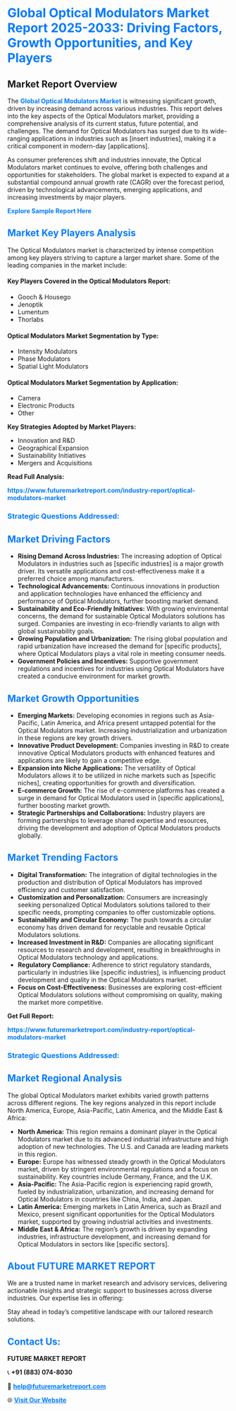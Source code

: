 <h1 style="color: #007BFF;">Global Optical Modulators Market Report 2025-2033: Driving Factors, Growth Opportunities, and Key Players</h1>

<section id="overview">
<h2>Market Report Overview</h2>
<p>The <a href="https://www.futuremarketreport.com/industry-report/optical-modulators-market" style="color: #007BFF; text-decoration: none;"><strong>Global Optical Modulators Market</strong></a> is witnessing significant growth, driven by increasing demand across various industries. This report delves into the key aspects of the Optical Modulators market, providing a comprehensive analysis of its current status, future potential, and challenges. The demand for Optical Modulators has surged due to its wide-ranging applications in industries such as [insert industries], making it a critical component in modern-day [applications].</p>
<p>As consumer preferences shift and industries innovate, the Optical Modulators market continues to evolve, offering both challenges and opportunities for stakeholders. The global market is expected to expand at a substantial compound annual growth rate (CAGR) over the forecast period, driven by technological advancements, emerging applications, and increasing investments by major players.</p>
</section>

<section id="overview">
<p><a href="https://www.futuremarketreport.com/request-sample/reportId=50601" style="color: #007BFF; text-decoration: none;"><strong>Explore Sample Report Here</strong></a></p>
</section>

<section id="key-players">
<h2 style="color: #007BFF;">Market Key Players Analysis</h2>
<p>The Optical Modulators market is characterized by intense competition among key players striving to capture a larger market share. Some of the leading companies in the market include:</p>
<h4>Key Players Covered in the Optical Modulators Report:</h4>
<ul><li>Gooch &amp; Housego</li><li>Jenoptik</li><li>Lumentum</li><li>Thorlabs</li></ul>
<h4>Optical Modulators Market Segmentation by Type:</h4>
<ul><li>Intensity Modulators</li><li>Phase Modulators</li><li>Spatial Light Modulators</li></ul>

<h4>Optical Modulators Market Segmentation by Application:</h4>
<ul><li>Camera</li><li>Electronic Products</li><li>Other</li></ul>
<p><strong>Key Strategies Adopted by Market Players:</strong></p>
<ul>
<li>Innovation and R&D</li>
<li>Geographical Expansion</li>
<li>Sustainability Initiatives</li>
<li>Mergers and Acquisitions</li>
</ul>
</section>

<section>
<p><strong>Read Full Analysis: </strong></p><a href="https://www.futuremarketreport.com/industry-report/optical-modulators-market" style="color: #007BFF; text-decoration: none;"><strong>https://www.futuremarketreport.com/industry-report/optical-modulators-market</strong></a>
<h3 style="color: #007BFF;">Strategic Questions Addressed:</h3>
</section>

<section id="driving-factors">
<h2 style="color: #007BFF;">Market Driving Factors</h2>
<ul>
<li><strong>Rising Demand Across Industries:</strong> The increasing adoption of Optical Modulators in industries such as [specific industries] is a major growth driver. Its versatile applications and cost-effectiveness make it a preferred choice among manufacturers.</li>
<li><strong>Technological Advancements:</strong> Continuous innovations in production and application technologies have enhanced the efficiency and performance of Optical Modulators, further boosting market demand.</li>
<li><strong>Sustainability and Eco-Friendly Initiatives:</strong> With growing environmental concerns, the demand for sustainable Optical Modulators solutions has surged. Companies are investing in eco-friendly variants to align with global sustainability goals.</li>
<li><strong>Growing Population and Urbanization:</strong> The rising global population and rapid urbanization have increased the demand for [specific products], where Optical Modulators plays a vital role in meeting consumer needs.</li>
<li><strong>Government Policies and Incentives:</strong> Supportive government regulations and incentives for industries using Optical Modulators have created a conducive environment for market growth.</li>
</ul>
</section>

<section id="growth-opportunities">
<h2 style="color: #007BFF;">Market Growth Opportunities</h2>
<ul>
<li><strong>Emerging Markets:</strong> Developing economies in regions such as Asia-Pacific, Latin America, and Africa present untapped potential for the Optical Modulators market. Increasing industrialization and urbanization in these regions are key growth drivers.</li>
<li><strong>Innovative Product Development:</strong> Companies investing in R&D to create innovative Optical Modulators products with enhanced features and applications are likely to gain a competitive edge.</li>
<li><strong>Expansion into Niche Applications:</strong> The versatility of Optical Modulators allows it to be utilized in niche markets such as [specific niches], creating opportunities for growth and diversification.</li>
<li><strong>E-commerce Growth:</strong> The rise of e-commerce platforms has created a surge in demand for Optical Modulators used in [specific applications], further boosting market growth.</li>
<li><strong>Strategic Partnerships and Collaborations:</strong> Industry players are forming partnerships to leverage shared expertise and resources, driving the development and adoption of Optical Modulators products globally.</li>
</ul>
</section>

<section id="trending-factors">
<h2 style="color: #007BFF;">Market Trending Factors</h2>
<ul>
<li><strong>Digital Transformation:</strong> The integration of digital technologies in the production and distribution of Optical Modulators has improved efficiency and customer satisfaction.</li>
<li><strong>Customization and Personalization:</strong> Consumers are increasingly seeking personalized Optical Modulators solutions tailored to their specific needs, prompting companies to offer customizable options.</li>
<li><strong>Sustainability and Circular Economy:</strong> The push towards a circular economy has driven demand for recyclable and reusable Optical Modulators solutions.</li>
<li><strong>Increased Investment in R&D:</strong> Companies are allocating significant resources to research and development, resulting in breakthroughs in Optical Modulators technology and applications.</li>
<li><strong>Regulatory Compliance:</strong> Adherence to strict regulatory standards, particularly in industries like [specific industries], is influencing product development and quality in the Optical Modulators market.</li>
<li><strong>Focus on Cost-Effectiveness:</strong> Businesses are exploring cost-efficient Optical Modulators solutions without compromising on quality, making the market more competitive.</li>
</ul>
</section>

<section>
<p><strong>Get Full Report: </strong></p><a href="https://www.futuremarketreport.com/industry-report/optical-modulators-market" style="color: #007BFF; text-decoration: none;"><strong>https://www.futuremarketreport.com/industry-report/optical-modulators-market</strong></a>
<h3 style="color: #007BFF;">Strategic Questions Addressed:</h3>
</section>


<section id="regional-analysis">
<h2 style="color: #007BFF;">Market Regional Analysis</h2>
<p>The global Optical Modulators market exhibits varied growth patterns across different regions. The key regions analyzed in this report include North America, Europe, Asia-Pacific, Latin America, and the Middle East & Africa:</p>
<ul>
<li><strong>North America:</strong> This region remains a dominant player in the Optical Modulators market due to its advanced industrial infrastructure and high adoption of new technologies. The U.S. and Canada are leading markets in this region.</li>
<li><strong>Europe:</strong> Europe has witnessed steady growth in the Optical Modulators market, driven by stringent environmental regulations and a focus on sustainability. Key countries include Germany, France, and the U.K.</li>
<li><strong>Asia-Pacific:</strong> The Asia-Pacific region is experiencing rapid growth, fueled by industrialization, urbanization, and increasing demand for Optical Modulators in countries like China, India, and Japan.</li>
<li><strong>Latin America:</strong> Emerging markets in Latin America, such as Brazil and Mexico, present significant opportunities for the Optical Modulators market, supported by growing industrial activities and investments.</li>
<li><strong>Middle East & Africa:</strong> The region’s growth is driven by expanding industries, infrastructure development, and increasing demand for Optical Modulators in sectors like [specific sectors].</li>
</ul>
</section>

<footer>
<h2 style="color: #007BFF;">About FUTURE MARKET REPORT</h2>
<p>We are a trusted name in market research and advisory services, delivering actionable insights and strategic support to businesses across diverse industries. Our expertise lies in offering:</p>

<p>Stay ahead in today’s competitive landscape with our tailored research solutions.</p>

<h2 style="color: #007BFF;">Contact Us:</h2>
<p><strong>FUTURE MARKET REPORT</strong></p>
<p>📞 <strong>+91 (883) 074-8030</strong></p>
<p>📧 <strong><a href="mailto:help@futuremarketreport.com" style="color: #007BFF;">help@futuremarketreport.com</a></strong></p>
<p>🌐 <strong><a href="https://www.futuremarketreport.com/" style="color: #007BFF;">Visit Our Website</a></strong></p>
</footer>